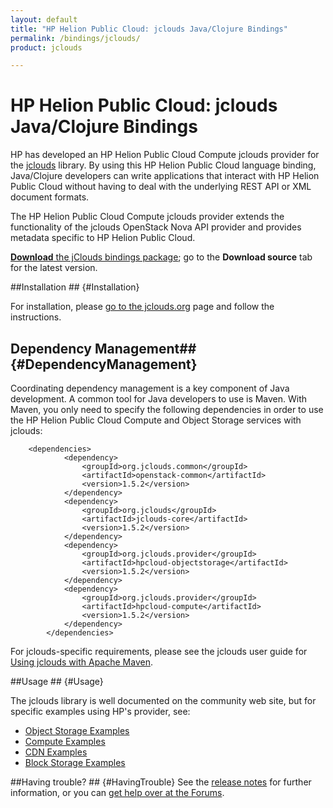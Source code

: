 ```yaml
---
layout: default
title: "HP Helion Public Cloud: jclouds Java/Clojure Bindings"
permalink: /bindings/jclouds/
product: jclouds

---
```

<!--PUBLISHED-->
# HP Helion Public Cloud: jclouds Java/Clojure Bindings

HP has developed an HP Helion Public Cloud Compute jclouds provider for the [jclouds](http://www.jclouds.org) library.  By using this HP Helion Public Cloud language binding, Java/Clojure developers can write applications that interact with HP Helion Public Cloud without having to deal with the underlying REST API or XML document formats.
<!--add a link to a zip file; jeremy will provide the link, similar to how it is on the -->

The HP Helion Public Cloud Compute jclouds provider extends the functionality of the jclouds OpenStack Nova API provider and provides metadata specific to HP Helion Public Cloud. 
<!--Please refer to the jclouds documentation on how to access the [BlobStore API](http://www.jclouds.org/documentation/userguide/blobstore-guide) abstraction, as well as gaining access to the provider's API specific context.-->

[**Download** the jClouds bindings package](http://jclouds.apache.org/start/install/); go to the **Download source** tab for the latest version.

##Installation ## {#Installation}

For installation, please [go to the jclouds.org](http://jclouds.apache.org/start/install/) page and follow the instructions.

<!--Please refer to the official jclouds [Installation Guide](http://www.jclouds.org/documentation/userguide/installation-guide) for information on how to install jclouds.-->

<!--The jclouds [HP Helion Public Cloud Quick Start Guide](http://www.jclouds.org/documentation/quickstart/hpcloud) provides information on the specific dependencies you will need for your project.-->

## Dependency Management## {#DependencyManagement}

Coordinating dependency management is a key component of Java development.  A common tool for Java developers to use is Maven.  With Maven, you only need to specify the following dependencies in order to use the HP Helion Public Cloud Compute and Object Storage services with jclouds: 

        <dependencies>
                <dependency>
                    <groupId>org.jclouds.common</groupId>
                    <artifactId>openstack-common</artifactId>
                    <version>1.5.2</version>
                </dependency>
                <dependency>
                    <groupId>org.jclouds</groupId>
                    <artifactId>jclouds-core</artifactId>
                    <version>1.5.2</version>
                </dependency>
                <dependency>
                    <groupId>org.jclouds.provider</groupId>
                    <artifactId>hpcloud-objectstorage</artifactId>
                    <version>1.5.2</version>
                </dependency>
                <dependency>
                    <groupId>org.jclouds.provider</groupId>
                    <artifactId>hpcloud-compute</artifactId>
                    <version>1.5.2</version>
                </dependency>
            </dependencies>

For jclouds-specific requirements, please see the jclouds user guide for [Using jclouds with Apache Maven](http://jclouds.apache.org/start/install/).

##Usage ## {#Usage}

The jclouds library is well documented on the community web site, but for specific examples using HP's provider, see:

* [Object Storage Examples](/bindings/jclouds/object-storage)
* [Compute Examples](/bindings/jclouds/compute)
* [CDN Examples](/bindings/jclouds/cdn)
* [Block Storage Examples](/bindings/jclouds/block-storage)

##Having trouble? ## {#HavingTrouble}
See the [release notes](http://jclouds.apache.org/releasenotes/) for further information, or you can [get help over at the Forums](https://community.hpcloud.com).
